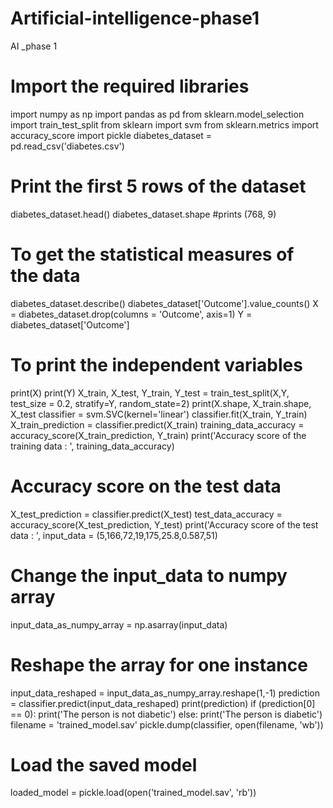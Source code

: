 # Artificial-intelligence-phase1
AI _phase 1
# Import the required libraries
import numpy as np
import pandas as pd
from sklearn.model_selection import train_test_split
from sklearn import svm
from sklearn.metrics import accuracy_score
import pickle
diabetes_dataset = pd.read_csv('diabetes.csv') 
# Print the first 5 rows of the dataset
diabetes_dataset.head()
diabetes_dataset.shape
#prints (768, 9)
# To get the statistical measures of the data
diabetes_dataset.describe()
diabetes_dataset['Outcome'].value_counts()
X = diabetes_dataset.drop(columns = 'Outcome', axis=1)
Y = diabetes_dataset['Outcome']
# To print the independent variables
print(X)
print(Y)
X_train, X_test, Y_train, Y_test = train_test_split(X,Y, test_size = 0.2, stratify=Y, 
random_state=2)
print(X.shape, X_train.shape, X_test
classifier = svm.SVC(kernel='linear')
classifier.fit(X_train, Y_train)
X_train_prediction = classifier.predict(X_train)
training_data_accuracy = accuracy_score(X_train_prediction, Y_train)
print('Accuracy score of the training data : ', training_data_accuracy)
# Accuracy score on the test data
X_test_prediction = classifier.predict(X_test)
test_data_accuracy = accuracy_score(X_test_prediction, Y_test)
print('Accuracy score of the test data : ', 
input_data = (5,166,72,19,175,25.8,0.587,51)
# Change the input_data to numpy array
input_data_as_numpy_array = np.asarray(input_data)
# Reshape the array for one instance
input_data_reshaped = input_data_as_numpy_array.reshape(1,-1)
prediction = classifier.predict(input_data_reshaped)
print(prediction)
if (prediction[0] == 0):
 print('The person is not diabetic')
else:
 print('The person is diabetic')
 filename = 'trained_model.sav'
pickle.dump(classifier, open(filename, 'wb'))
# Load the saved model
loaded_model = pickle.load(open('trained_model.sav', 'rb'))
